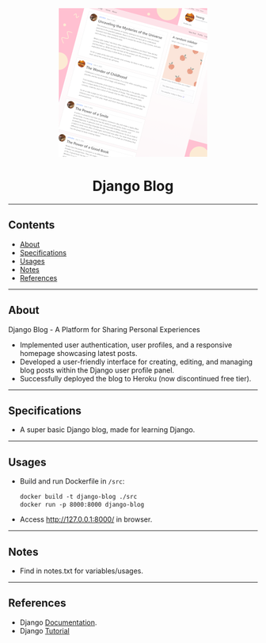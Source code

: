 <div align="center">

<img src="./assets/thumbnail.png" width="300">

# Django Blog

</div> 

---

## Contents
* [About](#about)
* [Specifications](#specifications)
* [Usages](#usages)
* [Notes](#notes)
* [References](#references)

---

<a name="about"></a>
## About
Django Blog - A Platform for Sharing Personal Experiences
- Implemented user authentication, user profiles, and a responsive homepage showcasing latest posts.
- Developed a user-friendly interface for creating, editing, and managing blog posts within the Django user profile panel.
- Successfully deployed the blog to Heroku (now discontinued free tier).

---

<a name="specifications"></a>
## Specifications
- A super basic Django blog, made for learning Django.

---

<a name="usages"></a>
## Usages
- Build and run Dockerfile in ```/src```:
    ```
    docker build -t django-blog ./src
    docker run -p 8000:8000 django-blog
    ```
- Access http://127.0.0.1:8000/ in browser.

---

<a name="notes"></a>
## Notes
- Find in notes.txt for variables/usages.

---

<a name="references"></a>
## References
- Django [Documentation](https://docs.djangoproject.com/en/5.0/).
- Django [Tutorial](https://docs.djangoproject.com/en/5.0/)